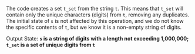The code creates a set `t_set` from the string `t`. This means that `t_set` will contain only the unique characters (digits) from `t`, removing any duplicates. The initial state of `s` is not affected by this operation, and we do not know the specific contents of `t`, but we know it is a non-empty string of digits.

Output State: **`s` is a string of digits with a length not exceeding 1,000,000; `t_set` is a set of unique digits from `t`**